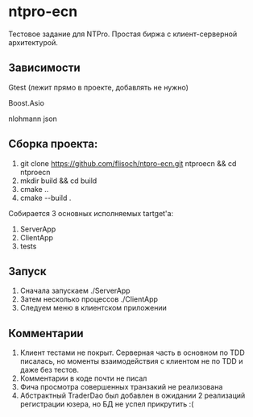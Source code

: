 # ntpro-ecn
Тестовое задание для NTPro. Простая биржа с клиент-серверной архитектурой.

## Зависимости
Gtest (лежит прямо в проекте, добавлять не нужно)

Boost.Asio

nlohmann json

## Сборка проекта:
1. git clone https://github.com/flisoch/ntpro-ecn.git ntproecn && cd ntproecn
2. mkdir build && cd build
3. cmake ..
4. cmake --build .

Собирается 3 основных исполняемых tartget'a:
1. ServerApp
2. ClientApp
3. tests

## Запуск
1. Сначала запускаем ./ServerApp
2. Затем несколько процессов ./ClientApp
3. Следуем меню в клиентском приложении

## Комментарии
1. Клиент тестами не покрыт. Серверная часть в основном по TDD писалась, но моменты взаимодействия с клиентом не по TDD и даже без тестов.
2. Комментарии в коде почти не писал
3. Фича просмотра совершенных транзакий не реализована
4. Абстрактный TraderDao был добавлен в ожидании 2 реализаций регистрации юзера, но БД не успел прикрутить :(
